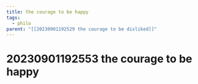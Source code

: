 ```yaml
---
title: the courage to be happy
tags:
  - philo
parent: "[[20230901192529 the courage to be disliked]]"
---
```

# 20230901192553 the courage to be happy

